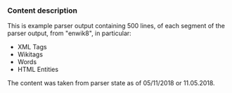 ### Content description ####

This is example parser output containing 500 lines, of each segment of the parser output, from
"enwik8", in particular:
- XML Tags
- Wikitags
- Words
- HTML Entities

The content was taken from parser state as of 05/11/2018 or 11.05.2018.
